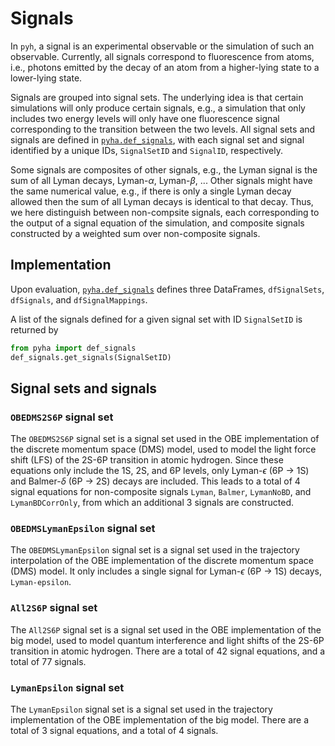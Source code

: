 # Signals

In `pyh`, a signal is an experimental observable or the simulation of such an observable. Currently, all signals correspond to fluorescence from atoms, i.e., photons emitted by the decay of an atom from a higher-lying state to a lower-lying state.

Signals are grouped into signal sets. The underlying idea is that certain simulations will only produce certain signals, e.g., a simulation that only includes two energy levels will only have one fluorescence signal corresponding to the transition between the two levels. All signal sets and signals are defined in [`pyha.def_signals`](https://gitlab.mpcdf.mpg.de/lmaisen/pyha/-/blob/master/def_signals.py), with each signal set and signal identified by a unique IDs, `SignalSetID` and `SignalID`, respectively.

Some signals are composites of other signals, e.g., the Lyman signal is the sum of all Lyman decays, Lyman-$\alpha$, Lyman-$\beta$, ... Other signals might have the same numerical value, e.g., if there is only a single Lyman decay allowed then the sum of all Lyman decays is identical to that decay. Thus, we here distinguish between non-compsite signals, each corresponding to the output of a signal equation of the simulation, and composite signals constructed by a weighted sum over non-composite signals.

## Implementation

Upon evaluation, [`pyha.def_signals`](https://gitlab.mpcdf.mpg.de/lmaisen/pyha/-/blob/master/def_signals.py) defines three DataFrames, `dfSignalSets`, `dfSignals`, and `dfSignalMappings`.

A list of the signals defined for a given signal set with ID `SignalSetID` is returned by

```Python
from pyha import def_signals
def_signals.get_signals(SignalSetID)
```

## Signal sets and signals

### `OBEDMS2S6P` signal set

The `OBEDMS2S6P` signal set is a signal set used in the OBE implementation of the discrete momentum space (DMS) model, used to model the light force shift (LFS) of the 2S-6P transition in atomic hydrogen. Since these equations only include the 1S, 2S, and 6P levels, only Lyman-$\epsilon$ (6P $\rightarrow$ 1S) and Balmer-$\delta$ (6P $\rightarrow$ 2S) decays are included. This leads to a total of 4 signal equations for non-composite signals `Lyman`, `Balmer`, `LymanNoBD`, and `LymanBDCorrOnly`, from which an additional 3 signals are constructed.

### `OBEDMSLymanEpsilon` signal set

The `OBEDMSLymanEpsilon` signal set is a signal set used in the trajectory interpolation of the OBE implementation of the discrete momentum space (DMS) model. It only includes a single signal for Lyman-$\epsilon$ (6P $\rightarrow$ 1S) decays, `Lyman-epsilon`.

### `All2S6P` signal set

The `All2S6P` signal set is a signal set used in the OBE implementation of the big model, used to model quantum interference and light shifts of the 2S-6P transition in atomic hydrogen. There are a total of 42 signal equations, and a total of 77 signals.

### `LymanEpsilon` signal set

The `LymanEpsilon` signal set is a signal set used in the trajectory implementation of the OBE implementation of the big model. There are a total of 3 signal equations, and a total of 4 signals.
